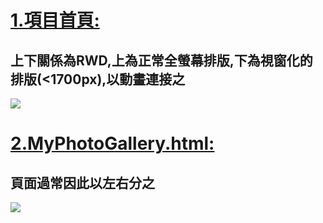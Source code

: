 # [1.項目首頁:](https://tony0831-l.github.io/1101-CLASSDEMO-409631024/)

## 上下關係為RWD,上為正常全螢幕排版,下為視窗化的排版(<1700px),以動畫連接之

![](https://i.imgur.com/ehEtv9F.png)









# [2.MyPhotoGallery.html:](https://tony0831-l.github.io/1101-CLASSDEMO-409631024/w04/myPhotoGallery/myPhotoGallery.html)
## 頁面過常因此以左右分之

![](https://i.imgur.com/EzMDbqw.png)